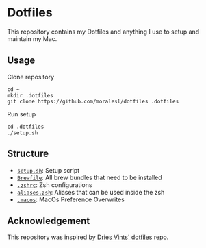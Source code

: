 # Dotfiles

This repository contains my Dotfiles and anything I use to setup and maintain my Mac.

## Usage

Clone repository
```
cd ~
mkdir .dotfiles
git clone https://github.com/moralesl/dotfiles .dotfiles
```

Run setup
```
cd .dotfiles
./setup.sh
```

## Structure

* [`setup.sh`](./setup.sh):     Setup script
* [`Brewfile`](./Brewfile):     All brew bundles that need to be installed
* [`.zshrc`](./.zshrc):       Zsh configurations
* [`aliases.zsh`](./aliases.zsh):  Aliases that can be used inside the zsh
* [`.macos`](./.macos):       MacOs Preference Overwrites

## Acknowledgement
This repository was inspired by [Dries Vints' dotfiles](https://github.com/driesvints/dotfiles) repo.
